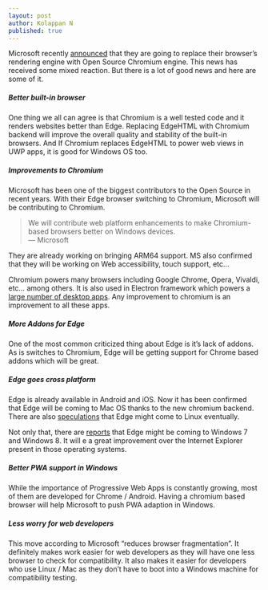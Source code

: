 ```yaml
---
layout: post
author: Kolappan N
published: true
---
```


Microsoft recently [announced](https://blogs.windows.com/windowsexperience/2018/12/06/microsoft-edge-making-the-web-better-through-more-open-source-collaboration/) that they are going to replace their browser’s rendering engine with Open Source Chromium engine. This news has received some mixed reaction. But there is a lot of good news and here are some of it.

##### Better built-in browser
One thing we all can agree is that Chromium is a well tested code and it renders websites better than Edge. Replacing EdgeHTML with Chromium backend will improve the overall quality and stability of the built-in browsers. And If Chromium replaces EdgeHTML to power web views in UWP apps, it is good for Windows OS too.

##### Improvements to Chromium
Microsoft has been one of the biggest contributors to the Open Source in recent years. With their Edge browser switching to Chromium, Microsoft will be contributing to Chromium.

> We will contribute web platform enhancements to make Chromium-based browsers better on Windows devices. <br> — Microsoft

They are already working on bringing ARM64 support. MS also confirmed that they will be working on Web accessibility, touch support, etc…

Chromium powers many browsers including Google Chrome, Opera, Vivaldi, etc… among others. It is also used in Electron framework which powers a [large number of desktop apps](https://electronjs.org/apps). Any improvement to chromium is an improvement to all these apps.

##### More Addons for Edge

One of the most common criticized thing about Edge is it’s lack of addons. As is switches to Chromium, Edge will be getting support for Chrome based addons which will be great.

##### Edge goes cross platform

Edge is already available in Android and iOS. Now it has been confirmed that Edge will be coming to Mac OS thanks to the new chromium backend. There are also [speculations](https://www.omgubuntu.co.uk/2018/12/microsoft-edge-for-linux-possible) that Edge might come to Linux eventually.

Not only that, there are [reports](https://www.windowscentral.com/microsoft-bringing-edge-windows-7-and-mac) that Edge might be coming to Windows 7 and Windows 8. It will e a great improvement over the Internet Explorer present in those operating systems.

##### Better PWA support in Windows

While the importance of Progressive Web Apps is constantly growing, most of them are developed for Chrome / Android. Having a chromium based browser will help Microsoft to push PWA adaption in Windows.

##### Less worry for web developers

This move according to Microsoft “reduces browser fragmentation”. It definitely makes work easier for web developers as they will have one less browser to check for compatibility. It also makes it easier for developers who use Linux / Mac as they don’t have to boot into a Windows machine for compatibility testing.
